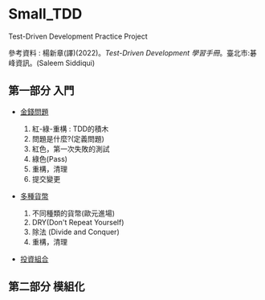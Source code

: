 # Small_TDD
Test-Driven Development Practice Project

參考資料 : 楊新章(譯)(2022)。*Test-Driven Development 學習手冊*。臺北市:碁峰資訊。(Saleem Siddiqui)

第一部分 入門
---

- [金錢問題](https://hackmd.io/1G8o7l29RWeMMTp-sL4fuw)
    1. 紅-綠-重構 : TDD的積木
    2. 問題是什麼?(定義問題)
    3. 紅色，第一次失敗的測試
    4. 綠色(Pass)
    5. 重構，清理
    6. 提交變更

- [多種貨幣](https://hackmd.io/DxaQjR8wR4unwKGPxViT-g)
    1. 不同種類的貨幣(歐元進場)
    2. DRY(Don't Repeat Yourself)
    3. 除法 (Divide and Conquer)
    4. 重構，清理

- [投資組合](https://hackmd.io/AB4rY3XZQdCT73qcu2tVoA?view)

第二部分 模組化
---
